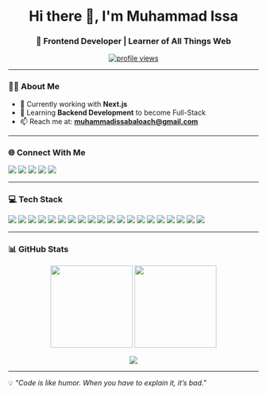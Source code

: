<!-- Profile Header -->
<h1 align="center">Hi there 👋, I'm Muhammad Issa</h1>
<h3 align="center">🚀 Frontend Developer | Learner of All Things Web</h3>
<p align="center">
  <a href="https://github.com/issabaloach">
    <img src="https://komarev.com/ghpvc/?username=issabaloach&label=Profile%20Views&color=0e75b6&style=flat" alt="profile views"/>
  </a>
</p>

---

### 🧑‍💻 About Me  
- 🔭 Currently working with **Next.js**  
- 🌱 Learning **Backend Development** to become Full-Stack  
- 📫 Reach me at: **muhammadissabaloach@gmail.com**  

---

### 🌐 Connect With Me  
<p align="left">
  <a href="https://discord.gg/theissadude"><img src="https://img.shields.io/badge/Discord-%237289DA.svg?logo=discord&logoColor=white" /></a>
  <a href="https://facebook.com/issa.baloach"><img src="https://img.shields.io/badge/Facebook-%231877F2.svg?logo=facebook&logoColor=white" /></a>
  <a href="https://instagram.com/_issabaloach_"><img src="https://img.shields.io/badge/Instagram-%23E4405F.svg?logo=instagram&logoColor=white" /></a>
  <a href="https://linkedin.com/in/muhammadissa"><img src="https://img.shields.io/badge/LinkedIn-%230077B5.svg?logo=linkedin&logoColor=white" /></a>
  <a href="https://x.com/_issakhan_"><img src="https://img.shields.io/badge/X-%23000000.svg?logo=X&logoColor=white" /></a>
</p>

---

### 💻 Tech Stack  
<p align="left">
  <!-- Languages -->
  <img src="https://img.shields.io/badge/JavaScript-F7DF1E.svg?style=for-the-badge&logo=javascript&logoColor=000" />
  <img src="https://img.shields.io/badge/TypeScript-3178C6.svg?style=for-the-badge&logo=typescript&logoColor=white" />
  <img src="https://img.shields.io/badge/Python-3776AB.svg?style=for-the-badge&logo=python&logoColor=ffdd54" />
  <img src="https://img.shields.io/badge/Java-ED8B00.svg?style=for-the-badge&logo=openjdk&logoColor=white" />
  <img src="https://img.shields.io/badge/C-00599C.svg?style=for-the-badge&logo=c&logoColor=white" />
  
  <!-- Frontend -->
  <img src="https://img.shields.io/badge/HTML5-E34F26.svg?style=for-the-badge&logo=html5&logoColor=white" />
  <img src="https://img.shields.io/badge/CSS3-1572B6.svg?style=for-the-badge&logo=css3&logoColor=white" />
  <img src="https://img.shields.io/badge/React-61DAFB.svg?style=for-the-badge&logo=react&logoColor=000" />
  <img src="https://img.shields.io/badge/Next.js-000000.svg?style=for-the-badge&logo=next.js&logoColor=white" />
  <img src="https://img.shields.io/badge/Angular-DD0031.svg?style=for-the-badge&logo=angular&logoColor=white" />
  <img src="https://img.shields.io/badge/Tailwind_CSS-38B2AC.svg?style=for-the-badge&logo=tailwind-css&logoColor=white" />
  
  <!-- Backend -->
  <img src="https://img.shields.io/badge/Node.js-339933.svg?style=for-the-badge&logo=node.js&logoColor=white" />
  <img src="https://img.shields.io/badge/Express.js-404d59.svg?style=for-the-badge&logo=express&logoColor=white" />
  
  <!-- Databases -->
  <img src="https://img.shields.io/badge/MongoDB-4ea94b.svg?style=for-the-badge&logo=mongodb&logoColor=white" />
  <img src="https://img.shields.io/badge/MySQL-4479A1.svg?style=for-the-badge&logo=mysql&logoColor=white" />
  <img src="https://img.shields.io/badge/Microsoft_SQL_Server-CC2927.svg?style=for-the-badge&logo=microsoft-sql-server&logoColor=white" />
  
  <!-- Tools -->
  <img src="https://img.shields.io/badge/Git-F05033.svg?style=for-the-badge&logo=git&logoColor=white" />
  <img src="https://img.shields.io/badge/GitHub-181717.svg?style=for-the-badge&logo=github&logoColor=white" />
  <img src="https://img.shields.io/badge/Postman-FF6C37.svg?style=for-the-badge&logo=postman&logoColor=white" />
  <img src="https://img.shields.io/badge/Docker-2496ED.svg?style=for-the-badge&logo=docker&logoColor=white" />
</p>

---

### 📊 GitHub Stats  
<p align="center">
  <img src="https://github-readme-stats.vercel.app/api?username=issabaloach&theme=tokyonight&show_icons=true&hide_border=true&count_private=true" height="165"/>
  <img src="https://github-readme-streak-stats.herokuapp.com/?user=issabaloach&theme=tokyonight&hide_border=true" height="165"/>
</p>

<p align="center">
  <img src="https://github-readme-stats.vercel.app/api/top-langs/?username=issabaloach&theme=tokyonight&layout=compact&hide_border=true" />
</p>

---

💡 *"Code is like humor. When you have to explain it, it’s bad."*  
